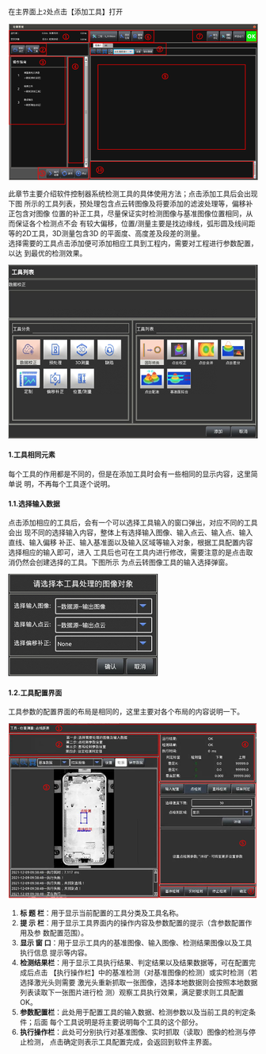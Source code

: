 
在主界面上`2`处点击【添加工具】打开

![主界面1](image.png)
 
此章节主要介绍软件控制器系统检测工具的具体使用方法；点击添加工具后会出现下图
所示的工具列表，预处理包含点云转图像及将要添加的滤波处理等，偏移补正包含对图像
位置的补正工具，尽量保证实时检测图像与基准图像位置相同，从而保证各个检测点不会
有较大偏移，位置/测量主要是找边缘线，弧形圆及线间距等的2D工具，3D测量包含3D
的平面度、高度差及段差的测量。  <br>
选择需要的工具点击添加便可添加相应工具到工程内，需要对工程进行参数配置，以达
到最优的检测效果。

![工具列表](image-29.png)

#### 1.工具相同元素 
每个工具的作用都是不同的，但是在添加工具时会有一些相同的显示内容，这里简单说
明，不再每个工具逐个说明。 

#### 1.1.选择输入数据 
点击添加相应的工具后，会有一个可以选择工具输入的窗口弹出，对应不同的工具会出
现不同的选择输入内容，整体上有选择输入图像、输入点云、输入点、输入直线、输入偏移
补正、输入基准面以及输入区域等输入对象，根据工具配置内容选择相应的输入即可，进入
工具后也可在工具内进行修改，需要注意的是点击取消仍然会创建选择的工具。下图所示
为点云转图像工具的输入选择弹窗。 

![输入数据](image-30.png)

#### 1.2.工具配置界面 
工具参数的配置界面的布局是相同的，这里主要对各个布局的内容说明一下。

![工具配置](image-31.png)

1. **标  题  栏**：用于显示当前配置的工具分类及工具名称。 <br>
2. **提  示  栏**：用于显示工具界面内的操作内容及参数配置的提示（含参数配置作用及参
数配置范围）。  <br>
3. **显示 窗 口**：用于显示工具内的基准图像、输入图像、检测结果图像以及工具执行信息
提示等内容。 <br>
4. **检测结果栏**：用于显示工具执行结果、判定结果以及结果数据等，可在配置完成后点击
【执行操作栏】中的基准检测（对基准图像的检测）或实时检测（若选择激光头则需要
激光头重新抓取一张图像，选择本地数据则会按照本地数据列表读取下一张图片进行检
测）观察工具执行效果，满足要求则工具配置OK。  <br>
5. **参数配置栏**：此处用于配置工具的输入数据、检测参数以及当前工具的判定条件；后面
每个工具说明是将主要说明每个工具的这个部分。   <br>
6. **执行操作栏**：此处可分别执行对基准图像、实时抓取（读取）图像的检测与停止检测，
点击确定则表示工具配置完成，会返回到软件主界面。 


